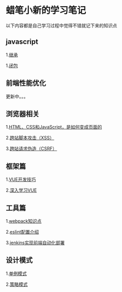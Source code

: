 # 蜡笔小新的学习笔记

以下内容都是自己学习过程中觉得不错就记下来的知识点


## javascript

1.[继承](https://github.com/fellowT/note/issues/9)

1.[闭包](https://github.com/fellowT/note/issues/12)

## 前端性能优化

更新中。。。

## 浏览器相关

1.[HTML、CSS和JavaScript，是如何变成页面的](https://github.com/fellowT/note/issues/1)

2.[跨站脚本攻击（XSS）](https://github.com/fellowT/note/issues/2)

3.[跨站请求伪造（CSRF）](https://github.com/fellowT/note/issues/8)

## 框架篇

1.[VUE开发技巧](https://github.com/fellowT/note/issues/3)

2.[深入学习VUE](https://github.com/fellowT/note/issues/4)

## 工具篇

1.[webpack知识点](https://github.com/fellowT/note/issues/5)

2.[eslint配置介绍](https://github.com/fellowT/note/issues/6)

3.[jenkins实现前端自动化部署](https://github.com/fellowT/note/issues/7)
## 设计模式

1.[单例模式](https://github.com/fellowT/note/issues/10)

2.[策略模式](https://github.com/fellowT/note/issues/11)
